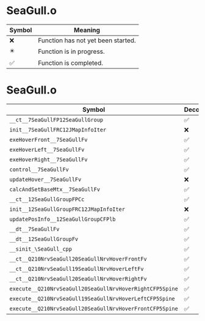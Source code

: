 # SeaGull.o
| Symbol | Meaning 
| ------------- | ------------- 
| :x: | Function has not yet been started. 
| :eight_pointed_black_star: | Function is in progress. 
| :white_check_mark: | Function is completed. 


# SeaGull.o
| Symbol | Decompiled? |
| ------------- | ------------- |
| `__ct__7SeaGullFP12SeaGullGroup` | :white_check_mark: |
| `init__7SeaGullFRC12JMapInfoIter` | :x: |
| `exeHoverFront__7SeaGullFv` | :white_check_mark: |
| `exeHoverLeft__7SeaGullFv` | :white_check_mark: |
| `exeHoverRight__7SeaGullFv` | :white_check_mark: |
| `control__7SeaGullFv` | :white_check_mark: |
| `updateHover__7SeaGullFv` | :x: |
| `calcAndSetBaseMtx__7SeaGullFv` | :white_check_mark: |
| `__ct__12SeaGullGroupFPCc` | :white_check_mark: |
| `init__12SeaGullGroupFRC12JMapInfoIter` | :x: |
| `updatePosInfo__12SeaGullGroupCFPlb` | :white_check_mark: |
| `__dt__7SeaGullFv` | :white_check_mark: |
| `__dt__12SeaGullGroupFv` | :white_check_mark: |
| `__sinit_\SeaGull_cpp` | :white_check_mark: |
| `__ct__Q210NrvSeaGull20SeaGullNrvHoverFrontFv` | :white_check_mark: |
| `__ct__Q210NrvSeaGull19SeaGullNrvHoverLeftFv` | :white_check_mark: |
| `__ct__Q210NrvSeaGull20SeaGullNrvHoverRightFv` | :white_check_mark: |
| `execute__Q210NrvSeaGull20SeaGullNrvHoverRightCFP5Spine` | :white_check_mark: |
| `execute__Q210NrvSeaGull19SeaGullNrvHoverLeftCFP5Spine` | :white_check_mark: |
| `execute__Q210NrvSeaGull20SeaGullNrvHoverFrontCFP5Spine` | :white_check_mark: |
